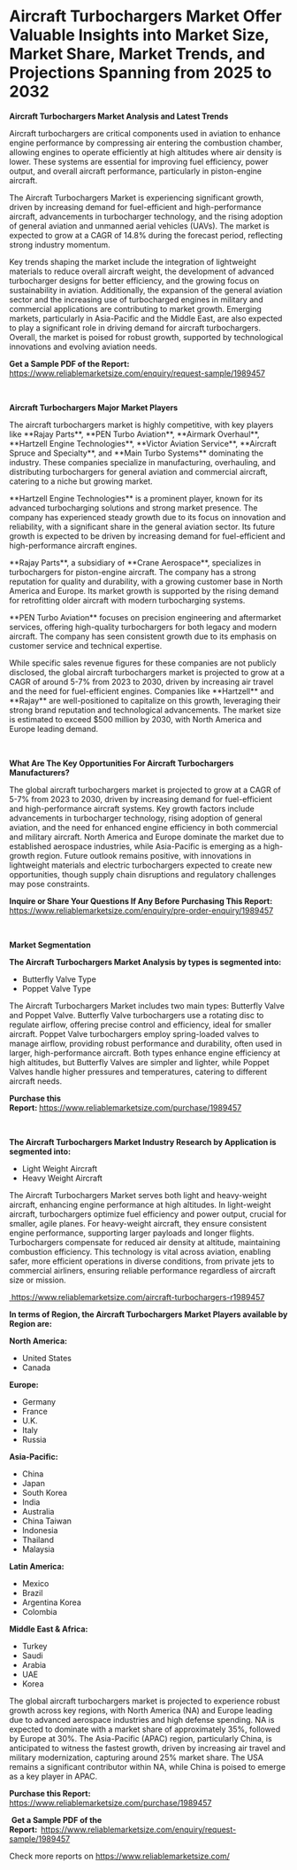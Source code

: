 <p><h1>Aircraft Turbochargers Market Offer Valuable Insights into Market Size, Market Share, Market Trends, and Projections Spanning from 2025 to 2032</h1></p><p><strong>Aircraft Turbochargers Market Analysis and Latest Trends</strong></p>
<p><p>Aircraft turbochargers are critical components used in aviation to enhance engine performance by compressing air entering the combustion chamber, allowing engines to operate efficiently at high altitudes where air density is lower. These systems are essential for improving fuel efficiency, power output, and overall aircraft performance, particularly in piston-engine aircraft.</p><p>The Aircraft Turbochargers Market is experiencing significant growth, driven by increasing demand for fuel-efficient and high-performance aircraft, advancements in turbocharger technology, and the rising adoption of general aviation and unmanned aerial vehicles (UAVs). The market is expected to grow at a CAGR of 14.8% during the forecast period, reflecting strong industry momentum.</p><p>Key trends shaping the market include the integration of lightweight materials to reduce overall aircraft weight, the development of advanced turbocharger designs for better efficiency, and the growing focus on sustainability in aviation. Additionally, the expansion of the general aviation sector and the increasing use of turbocharged engines in military and commercial applications are contributing to market growth. Emerging markets, particularly in Asia-Pacific and the Middle East, are also expected to play a significant role in driving demand for aircraft turbochargers. Overall, the market is poised for robust growth, supported by technological innovations and evolving aviation needs.</p></p>
<p><strong>Get a Sample PDF of the Report:&nbsp;</strong> <a href="https://www.reliablemarketsize.com/enquiry/request-sample/1989457?utm_campaign=1766&utm_medium=2&utm_source=Github&utm_content=ia&utm_term=22012025&utm_id=aircraft-turbochargers">https://www.reliablemarketsize.com/enquiry/request-sample/1989457</a></p>
<p>&nbsp;</p>
<p><strong>Aircraft Turbochargers Major Market Players</strong></p>
<p><p>The aircraft turbochargers market is highly competitive, with key players like **Rajay Parts**, **PEN Turbo Aviation**, **Airmark Overhaul**, **Hartzell Engine Technologies**, **Victor Aviation Service**, **Aircraft Spruce and Specialty**, and **Main Turbo Systems** dominating the industry. These companies specialize in manufacturing, overhauling, and distributing turbochargers for general aviation and commercial aircraft, catering to a niche but growing market.</p><p>**Hartzell Engine Technologies** is a prominent player, known for its advanced turbocharging solutions and strong market presence. The company has experienced steady growth due to its focus on innovation and reliability, with a significant share in the general aviation sector. Its future growth is expected to be driven by increasing demand for fuel-efficient and high-performance aircraft engines.</p><p>**Rajay Parts**, a subsidiary of **Crane Aerospace**, specializes in turbochargers for piston-engine aircraft. The company has a strong reputation for quality and durability, with a growing customer base in North America and Europe. Its market growth is supported by the rising demand for retrofitting older aircraft with modern turbocharging systems.</p><p>**PEN Turbo Aviation** focuses on precision engineering and aftermarket services, offering high-quality turbochargers for both legacy and modern aircraft. The company has seen consistent growth due to its emphasis on customer service and technical expertise.</p><p>While specific sales revenue figures for these companies are not publicly disclosed, the global aircraft turbochargers market is projected to grow at a CAGR of around 5-7% from 2023 to 2030, driven by increasing air travel and the need for fuel-efficient engines. Companies like **Hartzell** and **Rajay** are well-positioned to capitalize on this growth, leveraging their strong brand reputation and technological advancements. The market size is estimated to exceed $500 million by 2030, with North America and Europe leading demand.</p></p>
<p>&nbsp;</p>
<p><strong>What Are The Key Opportunities For Aircraft Turbochargers Manufacturers?</strong></p>
<p><p>The global aircraft turbochargers market is projected to grow at a CAGR of 5-7% from 2023 to 2030, driven by increasing demand for fuel-efficient and high-performance aircraft systems. Key growth factors include advancements in turbocharger technology, rising adoption of general aviation, and the need for enhanced engine efficiency in both commercial and military aircraft. North America and Europe dominate the market due to established aerospace industries, while Asia-Pacific is emerging as a high-growth region. Future outlook remains positive, with innovations in lightweight materials and electric turbochargers expected to create new opportunities, though supply chain disruptions and regulatory challenges may pose constraints.</p></p>
<p><strong>Inquire or Share Your Questions If Any Before Purchasing This Report:</strong> <a href="https://www.reliablemarketsize.com/enquiry/pre-order-enquiry/1989457?utm_campaign=1766&utm_medium=2&utm_source=Github&utm_content=ia&utm_term=22012025&utm_id=aircraft-turbochargers">https://www.reliablemarketsize.com/enquiry/pre-order-enquiry/1989457</a></p>
<p>&nbsp;</p>
<p><strong>Market Segmentation</strong></p>
<p><strong>The Aircraft Turbochargers Market Analysis by types is segmented into:</strong></p>
<p><ul><li>Butterfly Valve Type</li><li>Poppet Valve Type</li></ul></p>
<p><p>The Aircraft Turbochargers Market includes two main types: Butterfly Valve and Poppet Valve. Butterfly Valve turbochargers use a rotating disc to regulate airflow, offering precise control and efficiency, ideal for smaller aircraft. Poppet Valve turbochargers employ spring-loaded valves to manage airflow, providing robust performance and durability, often used in larger, high-performance aircraft. Both types enhance engine efficiency at high altitudes, but Butterfly Valves are simpler and lighter, while Poppet Valves handle higher pressures and temperatures, catering to different aircraft needs.</p></p>
<p><strong>Purchase this Report:&nbsp;</strong><a href="https://www.reliablemarketsize.com/purchase/1989457?utm_campaign=1766&utm_medium=2&utm_source=Github&utm_content=ia&utm_term=22012025&utm_id=aircraft-turbochargers">https://www.reliablemarketsize.com/purchase/1989457</a></p>
<p>&nbsp;</p>
<p><strong>The Aircraft Turbochargers Market Industry Research by Application is segmented into:</strong></p>
<p><ul><li>Light Weight Aircraft</li><li>Heavy Weight Aircraft</li></ul></p>
<p><p>The Aircraft Turbochargers Market serves both light and heavy-weight aircraft, enhancing engine performance at high altitudes. In light-weight aircraft, turbochargers optimize fuel efficiency and power output, crucial for smaller, agile planes. For heavy-weight aircraft, they ensure consistent engine performance, supporting larger payloads and longer flights. Turbochargers compensate for reduced air density at altitude, maintaining combustion efficiency. This technology is vital across aviation, enabling safer, more efficient operations in diverse conditions, from private jets to commercial airliners, ensuring reliable performance regardless of aircraft size or mission.</p></p>
<p><a href="https://www.reliablemarketsize.com/aircraft-turbochargers-r1989457?utm_campaign=1766&utm_medium=2&utm_source=Github&utm_content=ia&utm_term=22012025&utm_id=aircraft-turbochargers">&nbsp;https://www.reliablemarketsize.com/aircraft-turbochargers-r1989457</a></p>
<p><strong>In terms of Region, the Aircraft Turbochargers Market Players available by Region are:</strong></p>
<p>
    <p> <strong> North America: </strong>
        <ul>
            <li>United States</li>
            <li>Canada</li>
        </ul>
        </p> 
    <p> <strong> Europe: </strong>
        <ul>
            <li>Germany</li>
            <li>France</li>
            <li>U.K.</li>
            <li>Italy</li>
            <li>Russia</li>
        </ul>
        </p> 
    <p> <strong> Asia-Pacific: </strong>
        <ul>
            <li>China</li>
            <li>Japan</li>
            <li>South Korea</li>
            <li>India</li>
            <li>Australia</li>
            <li>China Taiwan</li>
            <li>Indonesia</li>
            <li>Thailand</li>
            <li>Malaysia</li>
        </ul>
        </p> 
    <p> <strong> Latin America: </strong>
        <ul>
            <li>Mexico</li>
            <li>Brazil</li>
            <li>Argentina Korea</li>
            <li>Colombia</li>
        </ul>
        </p> 
    <p> <strong> Middle East & Africa: </strong>
        <ul>
            <li>Turkey</li>
            <li>Saudi</li>
            <li>Arabia</li>
            <li>UAE</li>
            <li>Korea</li>
        </ul>
    </p>
    </p>
<p><p>The global aircraft turbochargers market is projected to experience robust growth across key regions, with North America (NA) and Europe leading due to advanced aerospace industries and high defense spending. NA is expected to dominate with a market share of approximately 35%, followed by Europe at 30%. The Asia-Pacific (APAC) region, particularly China, is anticipated to witness the fastest growth, driven by increasing air travel and military modernization, capturing around 25% market share. The USA remains a significant contributor within NA, while China is poised to emerge as a key player in APAC.</p></p>
<p><strong>Purchase this Report: </strong><a href="https://www.reliablemarketsize.com/purchase/1989457?utm_campaign=1766&utm_medium=2&utm_source=Github&utm_content=ia&utm_term=22012025&utm_id=aircraft-turbochargers">https://www.reliablemarketsize.com/purchase/1989457</a></p>
<p>&nbsp;<strong>Get a Sample PDF of the Report:&nbsp;&nbsp;</strong><a href="https://www.reliablemarketsize.com/enquiry/request-sample/1989457?utm_campaign=1766&utm_medium=2&utm_source=Github&utm_content=ia&utm_term=22012025&utm_id=aircraft-turbochargers">https://www.reliablemarketsize.com/enquiry/request-sample/1989457</a></p>
<p><strong></strong></p>
<p>Check more reports on <a href="https://www.reliablemarketsize.com/?utm_campaign=1766&utm_medium=2&utm_source=Github&utm_content=ia&utm_term=22012025&utm_id=aircraft-turbochargers">https://www.reliablemarketsize.com/</a></p>